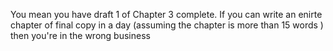 You mean you have draft 1 of Chapter 3 complete. If you can write an enirte chapter of final copy in a day (assuming the chapter is more than 15 words ) then you're in the wrong business 